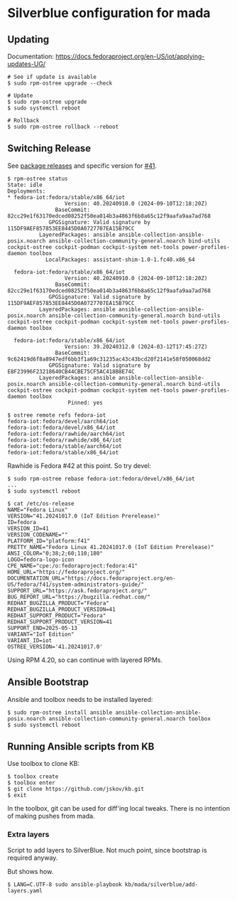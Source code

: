# Silverblue configuration for mada

## Updating

Documentation: https://docs.fedoraproject.org/en-US/iot/applying-updates-UG/

```console
# See if update is available
$ sudo rpm-ostree upgrade --check

# Update
$ sudo rpm-ostree upgrade
$ sudo systemctl reboot

# Rollback
$ sudo rpm-ostree rollback --reboot
```

## Switching Release

See [package releases](https://packages.fedoraproject.org/pkgs/fedora-release/fedora-release-iot/) and specific version for [#41](https://packages.fedoraproject.org/pkgs/fedora-release/fedora-release-iot/fedora-41.html).



```console
$ rpm-ostree status
State: idle
Deployments:
* fedora-iot:fedora/stable/x86_64/iot
                  Version: 40.20240910.0 (2024-09-10T12:18:20Z)
               BaseCommit: 82cc29e1f63170edced08252f50ea014b3a4863f6b8a65c12f9aafa9aa7ad768
             GPGSignature: Valid signature by 115DF9AEF857853EE8445D0A0727707EA15B79CC
          LayeredPackages: ansible ansible-collection-ansible-posix.noarch ansible-collection-community-general.noarch bind-utils cockpit-ostree cockpit-podman cockpit-system net-tools power-profiles-daemon toolbox
            LocalPackages: assistant-shim-1.0-1.fc40.x86_64

  fedora-iot:fedora/stable/x86_64/iot
                  Version: 40.20240910.0 (2024-09-10T12:18:20Z)
               BaseCommit: 82cc29e1f63170edced08252f50ea014b3a4863f6b8a65c12f9aafa9aa7ad768
             GPGSignature: Valid signature by 115DF9AEF857853EE8445D0A0727707EA15B79CC
          LayeredPackages: ansible ansible-collection-ansible-posix.noarch ansible-collection-community-general.noarch bind-utils cockpit-ostree cockpit-podman cockpit-system net-tools power-profiles-daemon toolbox

  fedora-iot:fedora/stable/x86_64/iot
                  Version: 39.20240312.0 (2024-03-12T17:45:27Z)
               BaseCommit: 9c62419d6f8a8947edf6bb3f1a69c31235ac43c43bcd20f2141e58f050068dd2
             GPGSignature: Valid signature by E8F23996F23218640CB44CBE75CF5AC418B8E74C
          LayeredPackages: ansible ansible-collection-ansible-posix.noarch ansible-collection-community-general.noarch bind-utils cockpit-ostree cockpit-podman cockpit-system net-tools power-profiles-daemon toolbox
                   Pinned: yes
```

```console
$ ostree remote refs fedora-iot
fedora-iot:fedora/devel/aarch64/iot
fedora-iot:fedora/devel/x86_64/iot
fedora-iot:fedora/rawhide/aarch64/iot
fedora-iot:fedora/rawhide/x86_64/iot
fedora-iot:fedora/stable/aarch64/iot
fedora-iot:fedora/stable/x86_64/iot
```

Rawhide is Fedora #42 at this point. So try devel:

```console
$ sudo rpm-ostree rebase fedora-iot:fedora/devel/x86_64/iot
...
$ sudo systemctl reboot
```

```console
$ cat /etc/os-release
NAME="Fedora Linux"
VERSION="41.20241017.0 (IoT Edition Prerelease)"
ID=fedora
VERSION_ID=41
VERSION_CODENAME=""
PLATFORM_ID="platform:f41"
PRETTY_NAME="Fedora Linux 41.20241017.0 (IoT Edition Prerelease)"
ANSI_COLOR="0;38;2;60;110;180"
LOGO=fedora-logo-icon
CPE_NAME="cpe:/o:fedoraproject:fedora:41"
HOME_URL="https://fedoraproject.org/"
DOCUMENTATION_URL="https://docs.fedoraproject.org/en-US/fedora/f41/system-administrators-guide/"
SUPPORT_URL="https://ask.fedoraproject.org/"
BUG_REPORT_URL="https://bugzilla.redhat.com/"
REDHAT_BUGZILLA_PRODUCT="Fedora"
REDHAT_BUGZILLA_PRODUCT_VERSION=41
REDHAT_SUPPORT_PRODUCT="Fedora"
REDHAT_SUPPORT_PRODUCT_VERSION=41
SUPPORT_END=2025-05-13
VARIANT="IoT Edition"
VARIANT_ID=iot
OSTREE_VERSION='41.20241017.0'
```

Using RPM 4.20, so can continue with layered RPMs.

## Ansible Bootstrap

Ansible and toolbox needs to be installed layered:

```console
$ sudo rpm-ostree install ansible ansible-collection-ansible-posix.noarch ansible-collection-community-general.noarch toolbox
$ sudo systemctl reboot
```

## Running Ansible scripts from KB

Use toolbox to clone KB:

```console
$ toolbox create
$ toolbox enter
$ git clone https://github.com/jskov/kb.git
$ exit
```

In the toolbox, git can be used for diff'ing local tweaks.
There is no intention of making pushes from mada.

### Extra layers

Script to add layers to SilverBlue. Not much point, since bootstrap is required anyway.

But shows how.

```console
$ LANG=C.UTF-8 sudo ansible-playbook kb/mada/silverblue/add-layers.yaml
```
